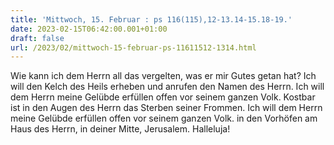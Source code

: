 ```yaml
---
title: 'Mittwoch, 15. Februar : ps 116(115),12-13.14-15.18-19.'
date: 2023-02-15T06:42:00.001+01:00
draft: false
url: /2023/02/mittwoch-15-februar-ps-11611512-1314.html
---
```


Wie kann ich dem Herrn all das vergelten, was er mir Gutes getan hat? Ich will den Kelch des Heils erheben und anrufen den Namen des Herrn. Ich will dem Herrn meine Gelübde erfüllen offen vor seinem ganzen Volk. Kostbar ist in den Augen des Herrn das Sterben seiner Frommen. Ich will dem Herrn meine Gelübde erfüllen offen vor seinem ganzen Volk. in den Vorhöfen am Haus des Herrn, in deiner Mitte, Jerusalem. Halleluja!
